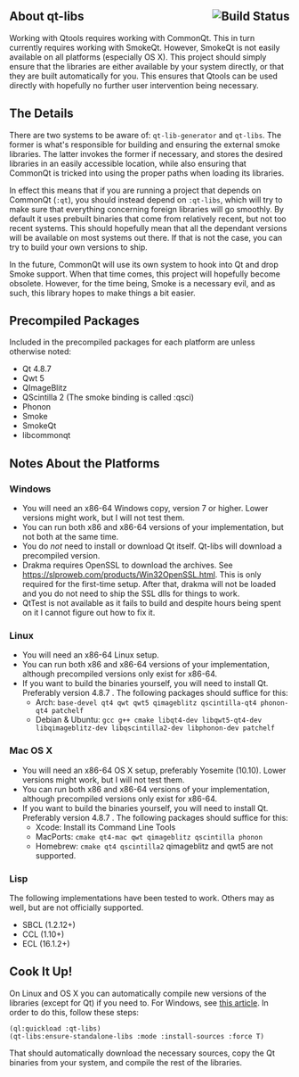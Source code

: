 ## About qt-libs <a href="https://travis-ci.org/Shinmera/qt-libs"><img src="https://travis-ci.org/Shinmera/qt-libs.svg?branch=master" alt="Build Status" align="right" /></a>
Working with Qtools requires working with CommonQt. This in turn currently requires working with SmokeQt. However, SmokeQt is not easily available on all platforms (especially OS X). This project should simply ensure that the libraries are either available by your system directly, or that they are built automatically for you. This ensures that Qtools can be used directly with hopefully no further user intervention being necessary.

## The Details
There are two systems to be aware of: `qt-lib-generator` and `qt-libs`. The former is what's responsible for building and ensuring the external smoke libraries. The latter invokes the former if necessary, and stores the desired libraries in an easily accessible location, while also ensuring that CommonQt is tricked into using the proper paths when loading its libraries.

In effect this means that if you are running a project that depends on CommonQt (`:qt`), you should instead depend on `:qt-libs`, which will try to make sure that everything concerning foreign libraries will go smoothly. By default it uses prebuilt binaries that come from relatively recent, but not too recent systems. This should hopefully mean that all the dependant versions will be available on most systems out there. If that is not the case, you can try to build your own versions to ship.

In the future, CommonQt will use its own system to hook into Qt and drop Smoke support. When that time comes, this project will hopefully become obsolete. However, for the time being, Smoke is a necessary evil, and as such, this library hopes to make things a bit easier.

## Precompiled Packages
Included in the precompiled packages for each platform are unless otherwise noted:

* Qt 4.8.7
* Qwt 5
* QImageBlitz
* QScintilla 2 (The smoke binding is called :qsci)
* Phonon
* Smoke
* SmokeQt
* libcommonqt

## Notes About the Platforms
### Windows

* You will need an x86-64 Windows copy, version 7 or higher. Lower versions might work, but I will not test them.
* You can run both x86 and x86-64 versions of your implementation, but not both at the same time.
* You do *not* need to install or download Qt itself. Qt-libs will download a precompiled version.
* Drakma requires OpenSSL to download the archives. See <https://slproweb.com/products/Win32OpenSSL.html>. This is only required for the first-time setup. After that, drakma will not be loaded and you do not need to ship the SSL dlls for things to work.
* QtTest is not available as it fails to build and despite hours being spent on it I cannot figure out how to fix it.

### Linux

* You will need an x86-64 Linux setup.
* You can run both x86 and x86-64 versions of your implementation, although precompiled versions only exist for x86-64.
* If you want to build the binaries yourself, you will need to install Qt. Preferably version 4.8.7 . The following packages should suffice for this:
  * Arch: `base-devel qt4 qwt qwt5 qimageblitz qscintilla-qt4 phonon-qt4 patchelf`
  * Debian & Ubuntu: `gcc g++ cmake libqt4-dev libqwt5-qt4-dev libqimageblitz-dev libqscintilla2-dev libphonon-dev patchelf`

### Mac OS X

* You will need an x86-64 OS X setup, preferably Yosemite (10.10). Lower versions might work, but I will not test them.
* You can run both x86 and x86-64 versions of your implementation, although precompiled versions only exist for x86-64.
* If you want to build the binaries yourself, you will need to install Qt. Preferably version 4.8.7 . The following packages should suffice for this:
  * Xcode: Install its Command Line Tools
  * MacPorts: `cmake qt4-mac qwt qimageblitz qscintilla phonon`
  * Homebrew: `cmake qt4 qscintilla2` qimageblitz and qwt5 are not supported.

### Lisp
The following implementations have been tested to work. Others may as well, but are not officially supported.

* SBCL (1.2.12+)
* CCL (1.10+)
* ECL (16.1.2+)

## Cook It Up!
On Linux and OS X you can automatically compile new versions of the libraries (except for Qt) if you need to. For Windows, see [this article](https://blog.tymoon.eu/article/323). In order to do this, follow these steps:

    (ql:quickload :qt-libs)
    (qt-libs:ensure-standalone-libs :mode :install-sources :force T)

That should automatically download the necessary sources, copy the Qt binaries from your system, and compile the rest of the libraries.

